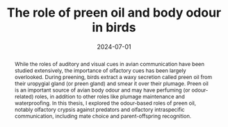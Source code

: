 ---
title: The role of preen oil and body odour in birds
authors:
- Marc Gilles
date: '2024-07-01'
publishDate: '2025-07-09T19:39:21.793016Z'
doi: https://doi.org/10.4119/unibi/2993613

# Include in featured publications
featured: false

tags:
  - PhD thesis

# Abstract
abstract: While the roles of auditory and visual cues in avian communication have been studied extensively, the importance of olfactory cues has been largely overlooked. During preening, birds extract a waxy secretion called preen oil from their uropygial gland (or preen gland) and smear it over their plumage. Preen oil is an important source of avian body odour and may have perfuming (or odour-related) roles, in addition to other roles like plumage maintenance and waterproofing. In this thesis, I explored the odour-based roles of preen oil, notably olfactory crypsis against predators and olfactory intraspecific communication, including mate choice and parent-offspring recognition.
---